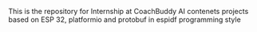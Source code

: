 This is the repository for Internship at CoachBuddy AI contenets projects based on ESP 32, platformio and protobuf in espidf programming style 
